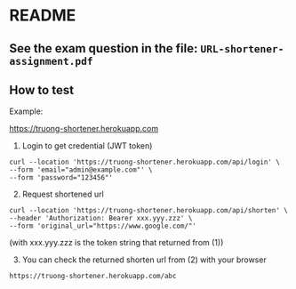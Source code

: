 # README

## See the exam question in the file: `URL-shortener-assignment.pdf`

## How to test

Example:

https://truong-shortener.herokuapp.com

1. Login to get credential (JWT token)
```
curl --location 'https://truong-shortener.herokuapp.com/api/login' \
--form 'email="admin@example.com"' \
--form 'password="123456"'
```

2. Request shortened url
```
curl --location 'https://truong-shortener.herokuapp.com/api/shorten' \
--header 'Authorization: Bearer xxx.yyy.zzz' \
--form 'original_url="https://www.google.com/"'
```
(with xxx.yyy.zzz is the token string that returned from (1))

3. You can check the returned shorten url from (2) with your browser
```
https://truong-shortener.herokuapp.com/abc
```
